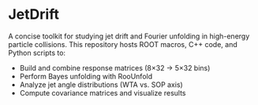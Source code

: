 # JetDrift
A concise toolkit for studying jet drift and Fourier unfolding in high-energy particle collisions. This repository hosts ROOT macros, C++ code, and Python scripts to:

- Build and combine response matrices (8×32 → 5×32 bins)  
- Perform Bayes unfolding with RooUnfold  
- Analyze jet angle distributions (WTA vs. SOP axis)  
- Compute covariance matrices and visualize results  
